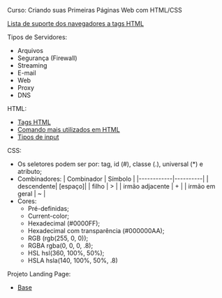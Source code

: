 Curso: Criando suas Primeiras Páginas Web com HTML/CSS

[Lista de suporte dos navegadores a tags HTML](https://www.w3schools.com/tags/ref_html_browsersupport.asp)

Tipos de Servidores:
- Arquivos
- Segurança (Firewall)
- Streaming
- E-mail
- Web
- Proxy
- DNS

HTML:
- [Tags HTML](https://developer.mozilla.org/pt-BR/docs/Web/HTML/Element)
- [Comando mais utilizados em HTML](https://blog.betrybe.com/desenvolvimento-web/comandos-e-tags-html/)
- [Tipos de input](https://www.w3schools.com/tags/tag_input.asp)

CSS:
- Os seletores podem ser por: tag, id (#), classe (.), universal (*) e atributo;
- Combinadores:
    | Combinador | Símbolo |
    |------------|----------|
    | descendente| [espaço]|
    | filho      |    >    |
    | irmão adjacente | +  |
    | irmão em geral |  ~  |
- Cores:
   - Pré-definidas;
   - Current-color;
   - Hexadecimal (#0000FF);
   - Hexadecimal com transparência (#000000AA);
   - RGB (rgb(255, 0, 0));
   - RGBA rgba(0, 0, 0, .8);
   - HSL hsl(360, 100%, 50%);
   - HSLA hsla(140, 100%, 50%, .8)

Projeto Landing Page: 
 - [Base](https://github.com/micheleambrosio/trilha-css-desafio-01)

